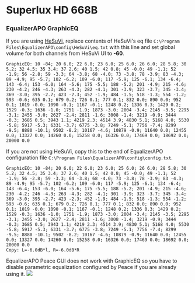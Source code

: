 # Superlux HD 668B
### EqualizerAPO GraphicEQ
If you are using [HeSuVi](https://sourceforge.net/projects/hesuvi/), replace contents of HeSuVi's eq file `C:\Program Files\EqualizerAPO\config\HeSuVi\eq.txt` with this line and set global volume for both channels from HeSuVi UI to **-60**.
```
GraphicEQ: 10 -84; 20 6.0; 22 6.0; 23 6.0; 25 6.0; 26 6.0; 28 5.8; 30 5.2; 32 4.5; 35 3.4; 37 2.6; 40 1.5; 42 0.8; 45 -0.0; 49 -1.1; 52 -1.9; 56 -2.8; 59 -3.3; 64 -3.8; 68 -4.0; 73 -3.8; 78 -3.9; 83 -4.3; 89 -4.9; 95 -5.7; 102 -6.2; 109 -6.0; 117 -5.9; 125 -6.1; 134 -6.4; 143 -6.4; 153 -6.0; 164 -5.6; 175 -5.5; 188 -5.2; 201 -4.9; 215 -4.6; 230 -4.2; 246 -4.3; 263 -4.3; 282 -4.1; 301 -3.9; 323 -3.7; 345 -3.4; 369 -3.0; 395 -2.7; 423 -2.3; 452 -1.9; 484 -1.5; 518 -1.3; 554 -1.2; 593 -0.6; 635 0.1; 679 0.2; 726 0.1; 777 0.1; 832 0.0; 890 0.0; 952 0.1; 1019 -0.0; 1090 -0.1; 1167 -0.1; 1248 0.2; 1336 0.3; 1429 0.2; 1529 -0.3; 1636 -1.0; 1751 -1.9; 1873 -3.0; 2004 -3.4; 2145 -3.5; 2295 -3.1; 2455 -3.0; 2627 -2.4; 2811 -1.6; 3008 -1.4; 3219 -0.9; 3444 -0.3; 3685 0.5; 3943 1.1; 4219 2.3; 4514 3.9; 4830 5.1; 5168 4.0; 5530 -5.8; 5917 -5.3; 6331 -3.7; 6775 -3.8; 7249 -5.1; 7756 -7.4; 8299 -9.5; 8880 -10.1; 9502 -8.2; 10167 -4.6; 10879 -0.9; 11640 0.0; 12455 0.0; 13327 0.0; 14260 0.0; 15258 0.0; 16326 0.0; 17469 0.0; 18692 0.0; 20000 0.0
```
If you are not using HeSuVi, copy this to the end of EqualizerAPO configuration file `C:\Program Files\EqualizerAPO\config\config.txt`.
```
GraphicEQ: 10 -84; 20 6.0; 22 6.0; 23 6.0; 25 6.0; 26 6.0; 28 5.8; 30 5.2; 32 4.5; 35 3.4; 37 2.6; 40 1.5; 42 0.8; 45 -0.0; 49 -1.1; 52 -1.9; 56 -2.8; 59 -3.3; 64 -3.8; 68 -4.0; 73 -3.8; 78 -3.9; 83 -4.3; 89 -4.9; 95 -5.7; 102 -6.2; 109 -6.0; 117 -5.9; 125 -6.1; 134 -6.4; 143 -6.4; 153 -6.0; 164 -5.6; 175 -5.5; 188 -5.2; 201 -4.9; 215 -4.6; 230 -4.2; 246 -4.3; 263 -4.3; 282 -4.1; 301 -3.9; 323 -3.7; 345 -3.4; 369 -3.0; 395 -2.7; 423 -2.3; 452 -1.9; 484 -1.5; 518 -1.3; 554 -1.2; 593 -0.6; 635 0.1; 679 0.2; 726 0.1; 777 0.1; 832 0.0; 890 0.0; 952 0.1; 1019 -0.0; 1090 -0.1; 1167 -0.1; 1248 0.2; 1336 0.3; 1429 0.2; 1529 -0.3; 1636 -1.0; 1751 -1.9; 1873 -3.0; 2004 -3.4; 2145 -3.5; 2295 -3.1; 2455 -3.0; 2627 -2.4; 2811 -1.6; 3008 -1.4; 3219 -0.9; 3444 -0.3; 3685 0.5; 3943 1.1; 4219 2.3; 4514 3.9; 4830 5.1; 5168 4.0; 5530 -5.8; 5917 -5.3; 6331 -3.7; 6775 -3.8; 7249 -5.1; 7756 -7.4; 8299 -9.5; 8880 -10.1; 9502 -8.2; 10167 -4.6; 10879 -0.9; 11640 0.0; 12455 0.0; 13327 0.0; 14260 0.0; 15258 0.0; 16326 0.0; 17469 0.0; 18692 0.0; 20000 0.0
Copy: L=-6.0dB*l, R=-6.0dB*R
```
EqualizerAPO Peace GUI does not work with GraphicEQ so you have to disable parametric equalization configured by Peace if you are already using it.
![](https://raw.githubusercontent.com/jaakkopasanen/AutoEq/master/results/Headphone.com/innerfidelity/onear/Superlux%20HD%20668B/Superlux%20HD%20668B.png)
